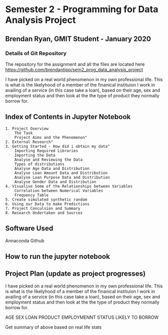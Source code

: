 #  Semester 2 - Programming for Data Analysis Project

## Brendan Ryan, GMIT Student - January 2020


### Details of Git Repository

The repository for the assignment and all the files are located here https://github.com/brendantipp/sem2_prog_data_analysis_project




I have picked on a real world phenomenon in my own professional life. This is what is the likelyhood of a member of the finanical instituion I work in availing of a service (in this case take a loan), based on their age, sex and employment status and then look at the the type of product they normally borrow for.


## Index of Contents in Jupyter Notebook

    1. Project Overview
        The Task
        Project Aims and the Phenomenon"
    2. External Research"
    3. Getting Started - How did i obtain my data"
        Importing Required Libraries
        Importing the Data
        Analyse and Reviewing the Data
        Types of distributions
        Analyse Age Data and Distribution
        Analyse Loan Amount Data and Distribution
        Analyse Loan Purpose Data and Distribution
        Analyse Gender Data and Distribution
    4. Visualise Some of the Relationships between Variables
        Correlation between Numerical Variables
        Frequency Table
    5. Create simulated synthetic random
    6. Using our Data to make Predictions
    7. Project Conculsion and Summary
    8. Research Undertaken and Sources





## Software Used

Annaconda
Github




##  How to run the jupyter notebook




## Project Plan (update as project progresses)


I have picked on a real world phenomenon in my own professional life. This is what is the likelyhood of a member of the finanical instituion I work in availing of a service (in this case take a loan), based on their age, sex and employment status and then look at the the type of product they normally borrow for. 

AGE 
SEX
LOAN PRODUCT
EMPLOYMENNT STATUS
LIKELY TO BORROW

Get summary of above based on real life stats 